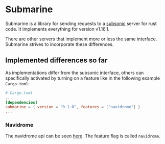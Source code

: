# Submarine

Submarine is a library for sending requests to a [subsonic](http://www.subsonic.org/pages/index.jsp) server for rust code.
It implements everything for version v1.16.1.

There are other servers that implement more or less the same interface.
Submarine strives to incorporate these differences.

## Implemented differences so far

As implementations differ from the subsonic interface, others can specifically activated by turning on a feature like in the following example `Cargo.toml`:

```toml
# Cargo.toml
...
[dependencies]
submarine = { version = "0.1.0", features = ["navidrome"] }
...
```

### Navidrome

The navidrome api can be seen [here](https://www.navidrome.org/docs/developers/subsonic-api/).
The feature flag is called `navidrome`.
